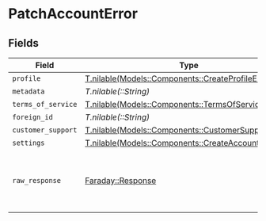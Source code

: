 # PatchAccountError


## Fields

| Field                                                                                                | Type                                                                                                 | Required                                                                                             | Description                                                                                          |
| ---------------------------------------------------------------------------------------------------- | ---------------------------------------------------------------------------------------------------- | ---------------------------------------------------------------------------------------------------- | ---------------------------------------------------------------------------------------------------- |
| `profile`                                                                                            | [T.nilable(Models::Components::CreateProfileError)](../../models/shared/createprofileerror.md)       | :heavy_minus_sign:                                                                                   | N/A                                                                                                  |
| `metadata`                                                                                           | *T.nilable(::String)*                                                                                | :heavy_minus_sign:                                                                                   | N/A                                                                                                  |
| `terms_of_service`                                                                                   | [T.nilable(Models::Components::TermsOfServiceError)](../../models/shared/termsofserviceerror.md)     | :heavy_minus_sign:                                                                                   | N/A                                                                                                  |
| `foreign_id`                                                                                         | *T.nilable(::String)*                                                                                | :heavy_minus_sign:                                                                                   | N/A                                                                                                  |
| `customer_support`                                                                                   | [T.nilable(Models::Components::CustomerSupportError)](../../models/shared/customersupporterror.md)   | :heavy_minus_sign:                                                                                   | N/A                                                                                                  |
| `settings`                                                                                           | [T.nilable(Models::Components::CreateAccountSettings)](../../models/shared/createaccountsettings.md) | :heavy_minus_sign:                                                                                   | N/A                                                                                                  |
| `raw_response`                                                                                       | [Faraday::Response](https://www.rubydoc.info/gems/faraday/Faraday/Response)                          | :heavy_minus_sign:                                                                                   | Raw HTTP response; suitable for custom response parsing                                              |